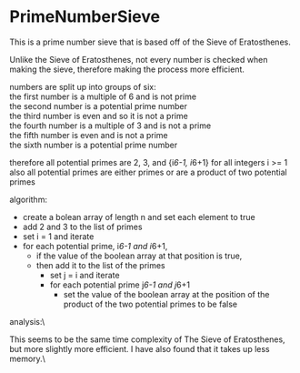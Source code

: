# PrimeNumberSieve

This is a prime number sieve that is based off of the Sieve of Eratosthenes.

Unlike the Sieve of Eratosthenes, not every number is checked when making the sieve, therefore making the process more efficient.

numbers are split up into groups of six:\
the first number is a multiple of 6 and is not prime\
the second number is a potential prime number\
the third number is even and so it is not a prime\
the fourth number is a multiple of 3 and is not a prime\
the fifth number is even and is not a prime\
the sixth number is a potential prime number

therefore all potential primes are 2, 3, and {i*6-1, i*6+1} for all integers i >= 1\
also all potential primes are either primes or are a product of two potential primes

algorithm:
* create a bolean array of length n and set each element to true
* add 2 and 3 to the list of primes
* set i = 1 and iterate
* for each potential prime, i*6-1 and i*6+1, 
  * if the value of the boolean array at that position is true, 
  * then add it to the list of the primes
    * set j = i and iterate
    * for each potential prime j*6-1 and j*6+1
      * set the value of the boolean array at the position of the product of the two potential primes to be false
      

analysis:\

This seems to be the same time complexity of The Sieve of Eratosthenes, but more slightly more efficient. I have also found that it takes up less memory.\



